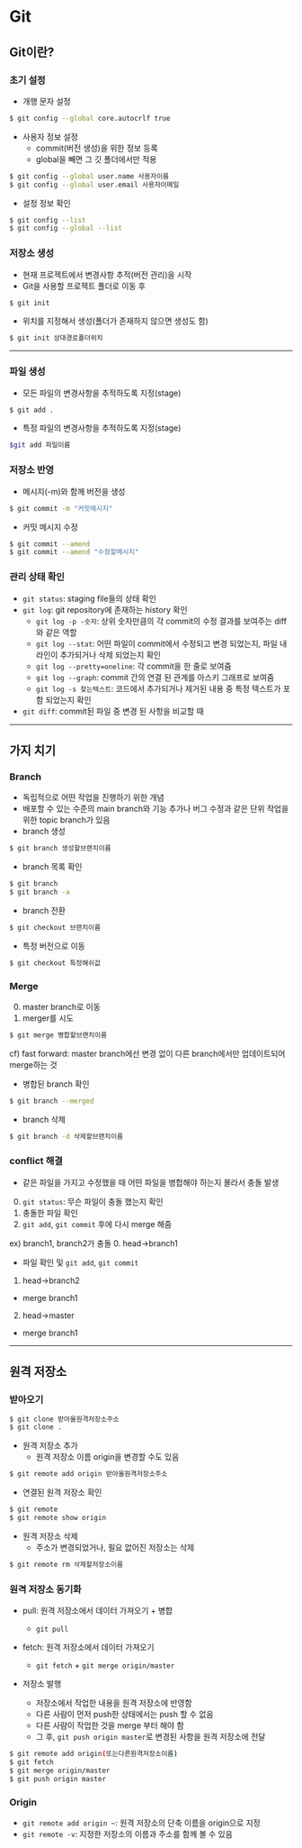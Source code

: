 # Git
## Git이란?
### 초기 설정
- 개행 문자 설정
```bash
$ git config --global core.autocrlf true
```
- 사용자 정보 설정
  - commit(버전 생성)을 위한 정보 등록
  - global을 빼면 그 깃 폴더에서만 적용
```bash
$ git config --global user.name 사용자이름
$ git config --global user.email 사용자이메일
```
- 설정 정보 확인
```bash
$ git config --list
$ git config --global --list
```
### 저장소 생성
- 현재 프로젝트에서 변경사항 추적(버전 관리)을 시작
- Git을 사용할 프로젝트 폴더로 이동 후
```bash
$ git init
```
- 위치를 지정해서 생성(폴더가 존재하지 않으면 생성도 함)
```bash
$ git init 상대경로폴더위치
```
---
### 파일 생성
- 모든 파일의 변경사항을 추적하도록 지정(stage)
```bash
$ git add .
```
- 특정 파일의 변경사항을 추적하도록 지정(stage)
```bash
$git add 파일이름
```

### 저장소 반영
- 메시지(-m)와 함께 버전을 생성
```bash
$ git commit -m "커밋메시지"
```
- 커밋 메시지 수정
```bash
$ git commit --amend
$ git commit --amend "수정할메시지"
```

### 관리 상태 확인
- `git status`: staging file들의 상태 확인
- `git log`: git repository에 존재하는 history 확인
  - `git log -p -숫자`: 상위 숫자만큼의 각 commit의 수정 결과를 보여주는 diff와 같은 역할
  - `git log --stat`: 어떤 파일이 commit에서 수정되고 변경 되었는지, 파일 내 라인이 추가되거나 삭제 되었는지 확인
  - `git log --pretty=oneline`: 각 commit을 한 줄로 보여줌
  - `git log --graph`: commit 간의 연결 된 관계를 아스키 그래프로 보여줌
  - `git log -s 찾는텍스트`: 코드에서 추가되거나 제거된 내용 중 특정 텍스트가 포함 되었는지 확인 
- `git diff`: commit된 파일 중 변경 된 사항을 비교할 때
---
## 가지 치기
### Branch
- 독립적으로 어떤 작업을 진행하기 위한 개념
- 배포할 수 있는 수준의 main branch와 기능 추가나 버그 수정과 같은 단위 작업을 위한 topic branch가 있음
- branch 생성
```bash
$ git branch 생성할브랜치이름
```
- branch 목록 확인
```bash
$ git branch
$ git branch -a
```
- branch 전환
```bash
$ git checkout 브랜치이름
```
- 특정 버전으로 이동
```bash
$ git checkout 특정해쉬값
```
### Merge
0. master branch로 이동
1. merger를 시도
```bash
$ git merge 병합할브랜치이름
```
cf) fast forward: master branch에선 변경 없이 다른 branch에서만 업데이트되어 merge하는 것
- 병합된 branch 확인
```bash
$ git branch --merged
```
- branch 삭제
```bash
$ git branch -d 삭제할브랜치이름
```

### conflict 해결
- 같은 파일을 가지고 수정했을 때 어떤 파일을 병합해야 하는지 몰라서 충돌 발생
0. `git status`: 무슨 파일이 충돌 했는지 확인
1. 충돌한 파일 확인
2. `git add`, `git commit` 후에 다시 merge 해줌

ex) branch1, branch2가 충돌
0. head->branch1
  - 파일 확인 및 `git add`, `git commit`
1. head->branch2
  - merge branch1
2. head->master
  - merge branch1
---
## 원격 저장소
### 받아오기
```bash
$ git clone 받아올원격저장소주소
$ git clone .
```
- 원격 저장소 추가
  - 원격 저장소 이름 origin을 변경할 수도 있음
```bash
$ git remote add origin 받아올원격저장소주소
```

- 연결된 원격 저장소 확인
```bash
$ git remote
$ git remote show origin
```

- 원격 저장소 삭제
  - 주소가 변경되었거나, 필요 없어진 저장소는 삭제
```bash
$ git remote rm 삭제할저장소이름
```

### 원격 저장소 동기화
- pull: 원격 저장소에서 데이터 가져오기 + 병합
  - `git pull`
- fetch: 원격 저장소에서 데이터 가져오기
  - `git fetch` + `git merge origin/master`

- 저장소 발행
  - 저장소에서 작업한 내용을 원격 저장소에 반영함
  - 다른 사람이 먼저 push한 상태에서는 push 할 수 없음
  - 다른 사람이 작업한 것을 merge 부터 해야 함
  - 그 후, `git push origin master`로 변경된 사항을 원격 저장소에 전달

```bash
$ git remote add origin(또는다른원격저장소이름)
$ git fetch
$ git merge origin/master
$ git push origin master
```

### Origin
- `git remote add origin ~`: 원격 저장소의 단축 이름을 origin으로 지정
- `git remote -v`: 지정한 저장소의 이름과 주소를 함께 볼 수 있음
